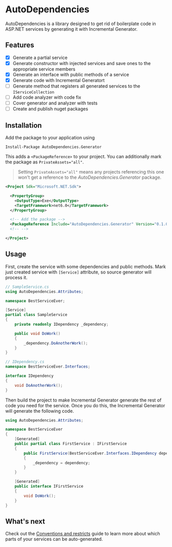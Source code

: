 # AutoDependencies

AutoDependencies is a library designed to get rid of boilerplate code in ASP.NET services by generating it with Incremental Generator.

## Features

- [x] Generate a partial service
- [x] Generate constructor with injected services and save ones to the appropriate service members
- [x] Generate an interface with public methods of a service
- [x] Generate code with Incremental Generatort
- [ ] Generate method that registers all generated services to the `IServiceCollection`
- [ ] Add code analyzer with code fix
- [ ] Cover generator and analyzer with tests
- [ ] Create and publish nuget packages

## Installation

Add the package to your application using

```shell
Install-Package AutoDependencies.Generator
```


This adds a `<PackageReference>` to your project. You can additionally mark the package as `PrivateAssets="all"`.

> Setting `PrivateAssets="all"` means any projects referencing this one won't get a reference to the _AutoDependencies.Generator_ package.
```xml
<Project Sdk="Microsoft.NET.Sdk">

  <PropertyGroup>
    <OutputType>Exe</OutputType>
    <TargetFramework>net6.0</TargetFramework>
  </PropertyGroup>

  <!-- Add the package -->
  <PackageReference Include="AutoDependencies.Generator" Version="0.1.0" PrivateAssets="all"/>
  <!-- -->

</Project>
```

## Usage

First, create the service with some dependencies and public methods. Mark just created service with `[Service]` attribute, so source generator will process it.

```csharp
// SampleService.cs
using AutoDependencies.Attributes;

namespace BestServiceEver;

[Service]
partial class SampleService
{
    private readonly IDependency _dependency;

    public void DoWork() 
    {
        _dependency.DoAnotherWork();
    }
}

// IDependency.cs
namespace BestServiceEver.Interfaces;

interface IDependency
{
    void DoAnotherWork();
}
```

Then build the project to make Incremental Generator generate the rest of code you need for the service. Once you do this, the Incremental Generator will generate the following code.

```csharp
using AutoDependencies.Attributes;

namespace BestServiceEver 
{
    [Generated]
    public partial class FirstService : IFirstService
    {
        public FirstService(BestServiceEver.Interfaces.IDependency dependency)
        {
            _dependency = dependency;
        }
    }

    [Generated]
    public interface IFirstService
    {
        void DoWork();
    }
}
```

## What's next

Check out the [Conventions and restricts](./docs/convention.md) guide to learn more about which parts of your services can be auto-generated.
